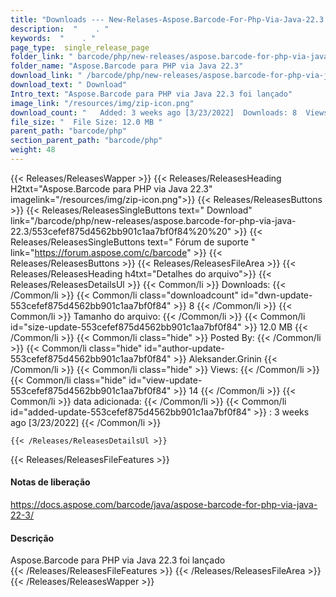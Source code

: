 ```yaml
---
title: "Downloads --- New-Relases-Aspose.Barcode-For-Php-Via-Java-22.3." 
description:  "    . " 
keywords:  "    . " 
page_type:  single_release_page
folder_link: " barcode/php/new-releases/aspose.barcode-for-php-via-java-22.3/"
folder_name: "Aspose.Barcode para PHP via Java 22.3"
download_link: " /barcode/php/new-releases/aspose.barcode-for-php-via-java-22.3/553cefef875d4562bb901c1aa7bf0f84"
download_text: " Download"
Intro_text: "Aspose.Barcode para PHP via Java 22.3 foi lançado"
image_link: "/resources/img/zip-icon.png"
download_count: "   Added: 3 weeks ago [3/23/2022]  Downloads: 8  Views: 13"
file_size: "  File Size: 12.0 MB "
parent_path: "barcode/php"
section_parent_path: "barcode/php"
weight: 48
---
```


{{< Releases/ReleasesWapper >}}
  {{< Releases/ReleasesHeading H2txt="Aspose.Barcode para PHP via Java 22.3" imagelink="/resources/img/zip-icon.png">}}
  {{< Releases/ReleasesButtons >}}
    {{< Releases/ReleasesSingleButtons text=" Download" link="/barcode/php/new-releases/aspose.barcode-for-php-via-java-22.3/553cefef875d4562bb901c1aa7bf0f84%20%20" >}}
    {{< Releases/ReleasesSingleButtons text=" Fórum de suporte " link="https://forum.aspose.com/c/barcode" >}}
  {{< Releases/ReleasesButtons >}}
  {{< Releases/ReleasesFileArea >}}
    {{< Releases/ReleasesHeading h4txt="Detalhes do arquivo">}}
    {{< Releases/ReleasesDetailsUl >}}
            {{< Common/li  >}} Downloads: {{< /Common/li >}} 
      {{< Common/li class="downloadcount" id="dwn-update-553cefef875d4562bb901c1aa7bf0f84" >}} 8 {{< /Common/li >}} 
      {{< Common/li  >}} Tamanho do arquivo: {{< /Common/li >}} 
      {{< Common/li id="size-update-553cefef875d4562bb901c1aa7bf0f84" >}} 12.0 MB {{< /Common/li >}} 
      {{< Common/li  class="hide" >}} Posted By: {{< /Common/li >}} 
      {{< Common/li class="hide" id="author-update-553cefef875d4562bb901c1aa7bf0f84" >}} Aleksander.Grinin {{< /Common/li >}} 
      {{< Common/li class="hide"  >}} Views: {{< /Common/li >}} 
      {{< Common/li class="hide" id="view-update-553cefef875d4562bb901c1aa7bf0f84" >}} 14 {{< /Common/li >}} 
      {{< Common/li  >}} data adicionada: {{< /Common/li >}} 
      {{< Common/li id="added-update-553cefef875d4562bb901c1aa7bf0f84" >}} : 3 weeks ago [3/23/2022] {{< /Common/li >}} 

    {{< /Releases/ReleasesDetailsUl >}}

  {{< Releases/ReleasesFileFeatures >}}
      <h4>Notas de liberação</h4><div><a href="https://docs.aspose.com/barcode/java/aspose-barcode-for-php-via-java-22-3/">https://docs.aspose.com/barcode/java/aspose-barcode-for-php-via-java-22-3/</a></div><h4>Descrição</h4><div class="HTMLDescription">Aspose.Barcode para PHP via Java 22.3 foi lançado</div>
  {{< /Releases/ReleasesFileFeatures >}}
 {{< /Releases/ReleasesFileArea >}}
{{< /Releases/ReleasesWapper >}}


